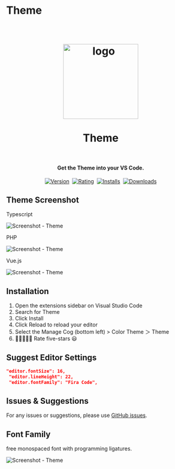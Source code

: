 # Theme

<h1 align="center">
  <br>
    <img src="https://github.com/tal7aouy/theme/raw/HEAD/logo.png" alt="logo" width="200">
  <br><br>
  Theme
  <br>
  <br>
</h1>

<h4 align="center">Get the Theme into your VS Code.</h4>

<p align="center">
    <a href="https://marketplace.visualstudio.com/items?itemName=tal7aouy.theme"><img src="https://vsmarketplacebadge.apphb.com/version-short/tal7aouy.theme.svg?style=for-the-badge&colorA=252526&colorB=43A047&label=VERSION" alt="Version"></a>&nbsp;
    <a href="https://marketplace.visualstudio.com/items?itemName=tal7aouy.theme"><img src="https://vsmarketplacebadge.apphb.com/rating-short/tal7aouy.theme.svg?style=for-the-badge&colorA=252526&colorB=43A047&label=Rating" alt="Rating"></a>&nbsp;
    <a href="https://marketplace.visualstudio.com/items?itemName=tal7aouy.theme"><img src="https://vsmarketplacebadge.apphb.com/installs-short/tal7aouy.theme.svg?style=for-the-badge&colorA=252526&colorB=43A047&label=Installs" alt="Installs"></a>&nbsp;
    <a href="https://marketplace.visualstudio.com/items?itemName=tal7aouy.theme"><img src="https://vsmarketplacebadge.apphb.com/downloads-short/tal7aouy.theme.svg?style=for-the-badge&colorA=252526&colorB=43A047&label=Downloads" alt="Downloads"></a>
</p>

## Theme Screenshot

Typescript

![Screenshot - Theme](https://github.com/tal7aouy/theme/raw/HEAD/images/code.png)

PHP

![Screenshot - Theme](https://github.com/tal7aouy/theme/raw/HEAD/images/code2.png)

Vue.js

![Screenshot - Theme](https://github.com/tal7aouy/theme/raw/HEAD/images/code3.png)

## Installation

1. Open the extensions sidebar on Visual Studio Code
1. Search for Theme
1. Click Install
1. Click Reload to reload your editor
1. Select the Manage Cog (bottom left) > Color Theme ＞ Theme
1. 🌟🌟🌟🌟🌟 Rate five-stars 😃

## Suggest Editor Settings

```json
"editor.fontSize": 16,
 "editor.lineHeight": 22,
 "editor.fontFamily": "Fira Code",
```

## Issues & Suggestions

For any issues or suggestions, please use [GitHub issues](https://github.com/tal7aouy/theme/issues).

## Font Family

free monospaced font with programming ligatures.

![Screenshot - Theme](https://github.com/tal7aouy/theme/raw/HEAD/images/fira.png)